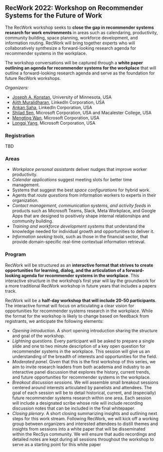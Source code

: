 ## RecWork 2022: Workshop on Recommender Systems for the Future of Work 

The RecWork workshop seeks to **close the gap in recommender systems research for work environments** in areas such as calendaring, productivity, community building, space planning, workforce development, and information routing. RecWork will bring together experts who will collaboratively synthesize a forward-looking research agenda for recommender systems in the workplace.

The workshop conversations will be captured through a **white paper outlining an agenda for recommender systems for the workplace** that will outline a forward-looking research agenda and serve as the foundation for future RecWork workshops.

*Organizers:*
* [Joseph A. Konstan](https://konstan.umn.edu/), University of Minnesota, USA
* [Ajith Muralidharan](https://www.linkedin.com/in/ajithmuralidharan/), LinkedIn Corporation, USA
* [Ankan Saha](https://www.linkedin.com/in/ankans/), LinkedIn Corporation, USA
* [Shilad Sen](https://www.linkedin.com/in/shilad/), Microsoft Corporation, USA and Macalester College, USA
* [Mengting Wan](https://mengtingwan.github.io/), Microsoft Corporation, USA
* [Longqi Yang](https://ylongqi.com/), Microsoft Corporation, USA


### Registration

TBD

### Areas

* *Workplace personal assistants* deliver nudges that improve worker productivity.
* *Calendar applications* suggest meeting slots for better time management.
* Systems that suggest the best *space configurations* for hybrid work.
* Agents that *route questions* from information workers to experts in their organization.
* *Contact management, communication systems, and activity feeds* in products such as Microsoft Teams, Slack,
Meta Workplace, and Google Apps that are designed to positively shape internal relationships and community
building.
* *Training and workforce development systems* that understand the knowledge needed for individual growth and
opportunities to deliver it.
* *Information seeking tools*, such as those in the financial sector, that provide domain-specific real-time contextual
information retrieval.

### Program

RecWork will be structured as an **interactive format that strives to create opportunities for learning, dialog, and the
articulation of a forward-looking agenda for recommender systems in the workplace**.
This interactive structure in the workshop’s first year will lay the groundwork for a more traditional RecWork
workshop in future years that includes a papers track.

RecWork will be a **half-day workshop that will include 20-50 participants**. The interactive format will focus on 
articulating a clear vision for opportunities for recommender systems research in the workplace. While the format
for the workshop is likely to change based on feedback from registrants, we anticipate the following elements:

* *Opening introduction.* A short opening introduction sharing the structure and goal of the workshop.
* *Lightning questions.* Every participant will be asked to prepare a single slide and one to two minute description
of a key open question for recommender systems in the workplace. This session will give us an understanding of
the breadth of interests and opportunities for the field.
* *Moderated panel.* Given that this is the first workshop of this series, we aim to invite research leaders from
both academia and industry to an interactive panel discussion that explores the history, current trends, and
future opportunities for recommender systems in the workplace.
* *Breakout discussion sessions.* We will assemble small breakout sessions centered around interests articulated
by panelists and attendees. The goal of each session will be to detail historical, current, and (especially) future
recommender systems research within one area. Each session will include a designated scribe whose role will
include recording discussion notes that can be included in the final whitepaper.
* *Closing plenary.* A short closing summarizing insights and outlining next steps for this work stream.
Following RecWork, we will kick off a working group between organizers and interested attendees to distill themes
and insights from sessions into a white paper that will be disseminated within the RecSys community. We will ensure
that audio recordings and detailed notes are kept during all sessions throughout the workshop to serve as a starting
point for this white paper

